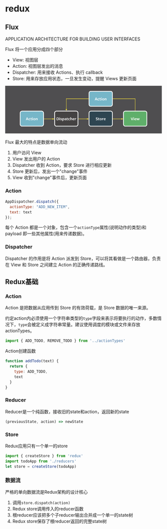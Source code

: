 # redux

## Flux

APPLICATION ARCHITECTURE FOR BUILDING USER INTERFACES

Flux 将一个应用分成四个部分

- View: 视图层
- Action: 视图层发出的消息
- Dispatcher: 用来接收 Actions、执行 callback
- Store: 用来存放应用状态，一旦发生变动，提醒 Views 更新页面

![Flux](./images/Redux/1.png)

Flux 最大的特点是数据单向流动

1. 用户访问 View
2. View 发出用户的 Action
3. Dispatcher 收到 Action，要求 Store 进行相应更新
4. Store 更新后，发出一个"change"事件
5. View 收到"change"事件后，更新页面

### Action

```js
AppDispatcher.dispatch({
  actionType: "ADD_NEW_ITEM",
  text: text
});
```

每个 Action 都是一个对象，包含一个`actionType`属性(说明动作的类型)和 payload 即一些其他属性(用来传递数据)。

### Dispatcher

Dispatcher 的作用是将 Action 派发到 Store，可以将其看做是一个路由器，负责在 View 和 Store 之间建立 Action 的正确传递路线。

## Redux基础

### Action

Action 是把数据从应用传到 Store 的有效荷载，是 Store 数据的唯一来源。

约定action内必须使用一个字符串类型的`type`字段来表示将要执行的动作，多数情况下，`type`会被定义成字符串常量。建议使用调度的模块或文件来存放actionTypes。

```js
import { ADD_TODO, REMOVE_TODO } from '../actionTypes'
```

Action创建函数

```js
function addTodo(text) {
  return {
    type: ADD_TODO,
    text
  }
}
```

### Reducer

Reducer是一个纯函数，接收旧的state和action，返回新的state

```js
(previousState, action) => newState
```

### Store

Redux应用只有一个单一的store

```js
import { createStore } from 'redux'
import todoApp from './reducers'
let store = createStore(todoApp)
```

### 数据流

严格的单向数据流是Redux架构的设计核心

1. 调用`store.dispatch(action)`
2. Redux store调用传入的reducer函数
3. 根reducer应该把多个子reducer输出合并成一个单一的state树
4. Redux store保存了根reducer返回的完整state树